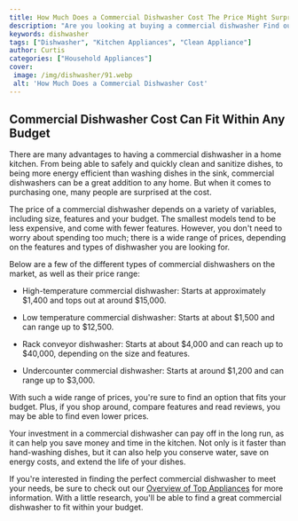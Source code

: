 ```yaml
---
title: How Much Does a Commercial Dishwasher Cost The Price Might Surprise You
description: "Are you looking at buying a commercial dishwasher Find out just how much they cost and the surprising factors which may affect the price"
keywords: dishwasher
tags: ["Dishwasher", "Kitchen Appliances", "Clean Appliance"]
author: Curtis
categories: ["Household Appliances"]
cover: 
 image: /img/dishwasher/91.webp
 alt: 'How Much Does a Commercial Dishwasher Cost'
---
```

## Commercial Dishwasher Cost Can Fit Within Any Budget
There are many advantages to having a commercial dishwasher in a home kitchen. From being able to safely and quickly clean and sanitize dishes, to being more energy efficient than washing dishes in the sink, commercial dishwashers can be a great addition to any home. But when it comes to purchasing one, many people are surprised at the cost. 

The price of a commercial dishwasher depends on a variety of variables, including size, features and your budget. The smallest models tend to be less expensive, and come with fewer features. However, you don't need to worry about spending too much; there is a wide range of prices, depending on the features and types of dishwasher you are looking for.

Below are a few of the different types of commercial dishwashers on the market, as well as their price range:

* High-temperature commercial dishwasher: Starts at approximately $1,400 and tops out at around $15,000.

* Low temperature commercial dishwasher: Starts at about $1,500 and can range up to $12,500.

* Rack conveyor dishwasher: Starts at about $4,000 and can reach up to $40,000, depending on the size and features.

* Undercounter commercial dishwasher: Starts at around $1,200 and can range up to $3,000.

With such a wide range of prices, you're sure to find an option that fits your budget. Plus, if you shop around, compare features and read reviews, you may be able to find even lower prices. 

Your investment in a commercial dishwasher can pay off in the long run, as it can help you save money and time in the kitchen. Not only is it faster than hand-washing dishes, but it can also help you conserve water, save on energy costs, and extend the life of your dishes.

If you're interested in finding the perfect commercial dishwasher to meet your needs, be sure to check out our [Overview of Top Appliances](./pages/appliance-overview) for more information. With a little research, you'll be able to find a great commercial dishwasher to fit within your budget.
